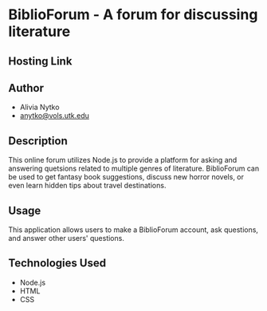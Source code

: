 # BiblioForum - A forum for discussing literature

## Hosting Link


## Author
- Alivia Nytko
- anytko@vols.utk.edu


## Description
This online forum utilizes Node.js to provide a platform for asking and answering quetsions related to multiple genres of literature. BiblioForum can be used to get fantasy book suggestions, discuss new horror novels, or even learn hidden tips about travel destinations. 

## Usage
This application allows users to make a BiblioForum account, ask questions, and answer other users' questions. 

## Technologies Used
- Node.js
- HTML
- CSS
